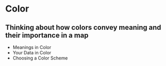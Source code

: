 # Color
## Thinking about how colors convey meaning and their importance in a map
* Meanings in Color
* Your Data in Color
* Choosing a Color Scheme

